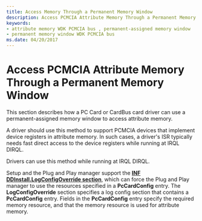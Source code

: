 ```yaml
---
title: Access Memory Through a Permanent Memory Window
description: Access PCMCIA Attribute Memory Through a Permanent Memory Window
keywords:
- attribute memory WDK PCMCIA bus , permanent-assigned memory window
- permanent memory window WDK PCMCIA bus
ms.date: 04/20/2017
---
```


# Access PCMCIA Attribute Memory Through a Permanent Memory Window





This section describes how a PC Card or CardBus card driver can use a permanent-assigned memory window to access attribute memory.

A driver should use this method to support PCMCIA devices that implement device registers in attribute memory. In such cases, a driver's ISR typically needs fast direct access to the device registers while running at IRQL DIRQL.

Drivers can use this method while running at IRQL DIRQL.

Setup and the Plug and Play manager support the [**INF DDInstall.LogConfigOverride section**](../install/inf-ddinstall-logconfigoverride-section.md), which can force the Plug and Play manager to use the resources specified in a **PcCardConfig** entry. The **LogConfigOverride** section specifies a log config section that contains a **PcCardConfig** entry. Fields in the **PcCardConfig** entry specify the required memory resource, and that the memory resource is used for attribute memory.

 

